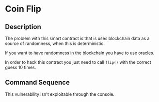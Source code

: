 # Coin Flip

## Description

The problem with this smart contract is that is uses blockchain data as a source
of randomness, when this is deterministic.

If you want to have randomness in the blockchain you have to use oracles.

In order to hack this contract you just need to call `flip()` with the correct
guess 10 times.

## Command Sequence

This vulnerability isn't exploitable through the console.
